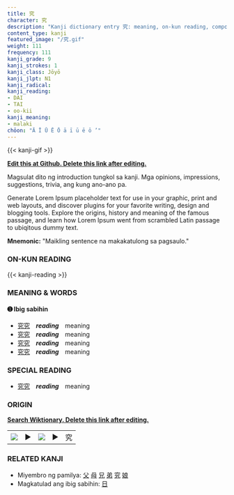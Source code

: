 ```yaml
---
title: 究
character: 究
description: "Kanji dictionary entry 究: meaning, on-kun reading, compounds, origin, related kanji"
content_type: kanji
featured_image: "/究.gif"
weight: 111
frequency: 111
kanji_grade: 9
kanji_strokes: 1
kanji_class: Jōyō
kanji_jlpt: N1
kanji_radical: 
kanji_reading: 
- DAI
- TAI
- oo-kii
kanji_meaning:
- malaki
chōon: "Ā Ī Ū Ē Ō ā ī ū ē ō ’"
---
```

[//]: # (Don't edit the line below. Kanji animated GIF code is automatically generated.)
{{< kanji-gif >}}

[//]: # (Edit below this line.)

**[Edit this at Github. Delete this link after editing.](https://github.com/tim0g/tim/tree/main/content/kanji/究/index.md)**

Magsulat dito ng introduction tungkol sa kanji. Mga opinions, impressions, suggestions, trivia, ang kung ano-ano pa.

Generate Lorem Ipsum placeholder text for use in your graphic, print and web layouts, and discover plugins for your favorite writing, design and blogging tools. Explore the origins, history and meaning of the famous passage, and learn how Lorem Ipsum went from scrambled Latin passage to ubiqitous dummy text.
 
**Mnemonic:** "Maikling sentence na makakatulong sa pagsaulo."

### ON-KUN READING

[//]: # (Don't edit the line below. ON-KUN READING code is automatically generated.)
{{< kanji-reading >}}

### MEANING & WORDS

#### ➊ **Ibig sabihin**
  - [究](../究)[究](../究)　***reading***　meaning
  - [究](../究)[究](../究)　***reading***　meaning
  - [究](../究)[究](../究)　***reading***　meaning
  - [究](../究)[究](../究)　***reading***　meaning

### SPECIAL READING
  - [究](../究)[究](../究)　***reading***　meaning

### ORIGIN

**[Search Wiktionary. Delete this link after editing.](https://wiktionary.org/wiki/究)**
<table class="kanji-table"><tr><td>
<img src="60px-究-bronze.svg.png">
</td><td>▶</td><td>
<img src="60px-究-oracle.svg.png">
</td><td>▶</td>
<td class="kanji-origin">究</td>
</tr></table>

### RELATED KANJI
- Miyembro ng pamilya: [父](../父) [母](../母) [兄](../兄) [弟](../弟) [究](../究) [娘](../娘)
- Magkatulad ang ibig sabihin: [日](../日)
